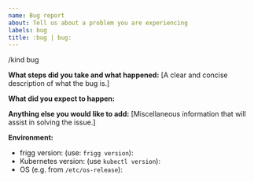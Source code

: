 ```yaml
---
name: Bug report
about: Tell us about a problem you are experiencing
labels: bug
title: :bug | bug:
---
```


/kind bug

**What steps did you take and what happened:**
[A clear and concise description of what the bug is.]


**What did you expect to happen:**


**Anything else you would like to add:**
[Miscellaneous information that will assist in solving the issue.]


**Environment:**

- frigg version: (use: `frigg version`):
- Kubernetes version: (use `kubectl version`): 
- OS (e.g. from `/etc/os-release`): 

